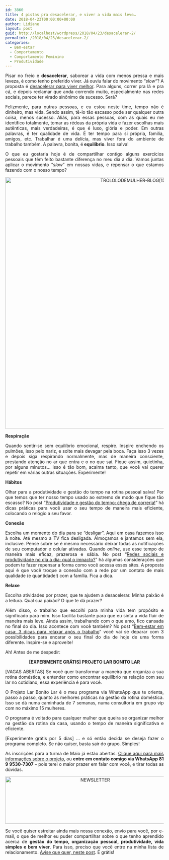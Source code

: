 ```yaml
---
id: 3860
title: 4 pistas pra desacelerar, e viver a vida mais leve…
date: 2018-04-23T00:00:00+00:00
author: Lidiane
layout: post
guid: http://localhost/wordpress/2018/04/23/desacelerar-2/
permalink: /2018/04/23/desacelerar-2/
categories:
  - Bem-estar
  - Comportamento
  - Comportamento Feminino
  - Produtividade
---
```

<p align="justify">
  Pisar no freio e <strong>desacelerar</strong>, saborear a vida com menos pressa e mais leveza, é como tenho preferido viver. Já ouviu falar do movimento &#8220;<em>slow</em>&#8220;? A proposta é <a href="http://www.trololodemulher.com.br/2015/08/21/viver-sem-estresse/" target="_blank">desacelerar para viver melhor</a>. Para alguns, correr pra lá e pra cá, e depois reclamar que anda correndo muito, especialmente nas redes sociais, parece ter virado sinônimo de sucesso. Será?
</p>

<p align="justify">
  Felizmente, para outras pessoas, e eu estou neste time, tempo não é dinheiro, mas vida. Sendo assim, tê-lo tão escasso pode ser qualquer outra coisa, menos sucesso. Aliás, para essas pessoas, com as quais eu me identifico totalmente, tomar as rédeas da própria vida e fazer escolhas mais autênticas, mais verdadeiras, é que é luxo, glória e poder. Em outras palavras, é ter qualidade de vida. É ter tempo para si própria, familia, amigos, etc. Trabalhar é uma delícia, mas viver fora do ambiente de trabalho também. A palavra, bonita, é<strong> equilíbrio</strong>. Isso salva!
</p>

<p align="justify">
  O que eu gostaria hoje é de compartilhar contigo alguns exercícios pessoais que têm feito bastante diferença no meu dia a dia. Vamos juntas aplicar o movimento &#8220;<em>slow</em>&#8221; em nossas vidas, e repensar o que estamos fazendo com o nosso tempo?
</p>

<p align="center">
  <img class="alignnone size-full wp-image-14608" src="http://www.trololodemulher.com.br/blog/wp-content/uploads/2018/04/TROLOLODEMULHER-BLOG15.jpg" alt="TROLOLODEMULHER-BLOG[15]" width="800" height="800" />
</p>

<p align="justify">
  <strong>Respiração</strong>
</p>

<p align="justify">
  Quando sentir-se sem equilíbrio emocional, respire. Inspire enchendo os pulmões, isso pelo nariz, e solte mais devagar pela boca. Faça isso 3 vezes e depois siga respirando normalmente, mas de maneira consciente, prestando atenção no ar que entra e o no que sai. Fique assim, quietinha, por alguns minutos… isso é tão bom, acalma tanto, que você vai querer repetir em várias outras situações. Experimente!
</p>

<p align="justify">
  <strong>Hábitos</strong>
</p>

<p align="justify">
  Olhar para a produtividade e gestão do tempo na rotina pessoal salva! Por que temos que ter nosso tempo usado ao extremo de modo que fique tão escasso? No post “<a href="http://www.trololodemulher.com.br/2015/07/17/produtividade-e-gestao-do-tempo/" target="_blank">Produtividade e gestão do tempo: chega de correria!</a>” há dicas práticas para você usar o seu tempo de maneira mais eficiente, colocando o relógio a seu favor.
</p>

<p align="justify">
  <strong>Conexão</strong>
</p>

<p align="justify">
  Escolha um momento do dia para se “desligar”. Aqui em casa fazemos isso à noite. Até mesmo a TV fica desligada. Almoçamos e jantamos sem ela, inclusive. Pense sobre se é mesmo necessário deixar todas as notificações de seu computador e celular ativadas. Quando <em>online</em>, use esse tempo de maneira mais eficaz, prazerosa e sábia. No post “<a href="http://www.trololodemulher.com.br/2015/06/26/redes-sociais-e-produtividade-2/" target="_blank">Redes sociais e produtividade no dia a dia: qual o impacto?</a>” há algumas considerações que podem te fazer repensar a forma como você acessa esses sites. A proposta aqui é que você troque a conexão com a rede por um contato de mais qualidade (e quantidade!) com a família. Fica a dica.
</p>

<p align="justify">
  <strong>Relaxe</strong>
</p>

<p align="justify">
  Escolha atividades por prazer, que te ajudem a desacelerar. Minha paixão é a leitura. Qual sua paixão? O que te dá prazer?
</p>

<p align="justify">
  Além disso, o trabalho que escolhi para minha vida tem propósito e significado para mim. Isso facilita bastante para que eu sinta a vida fluir de maneira mais leve. Ainda assim, trabalhando com o que amo, fico cansada no final do dia. Isso acontece com você também? No post “<a href="http://www.trololodemulher.com.br/2015/06/22/bem-estar-em-casa/" target="_blank">Bem-estar em casa: 3 dicas para relaxar após o trabalho</a>” você vai se deparar com 3 possibilidades para encarar o seu final do dia de hoje de uma forma diferente. Inspire-se e aproveite!
</p>

<p align="justify">
  Ah! Antes de me despedir:
</p>

<p align="center">
  <strong>[EXPERIMENTE GRÁTIS] PROJETO LAR BONITO LAR</strong>
</p>

<p align="justify">
  [VAGAS ABERTAS] Se você quer transformar a maneira que organiza a sua rotina doméstica, e entender como encontrar equilíbrio na relação com seu lar no cotidiano, essa experiência é para você.
</p>

<p align="justify">
  O Projeto Lar Bonito Lar é o meu programa via WhatsApp que te orienta, passo a passo, quanto às melhores práticas na gestão da rotina doméstica. Isso se dá numa caminhada de 7 semanas, numa consultoria em grupo vip com no máximo 15 mulheres.
</p>

<p align="justify">
  O programa é voltado para qualquer mulher que queira se organizar melhor na gestão da rotina da casa, usando o tempo de maneira significativa e eficiente.
</p>

<p align="justify">
  [Experimente grátis por 5 dias] … e só então decida se deseja fazer o programa completo. Se não quiser, basta sair do grupo. Simples!
</p>

<p align="justify">
  As inscrições para a turma de Maio já estão abertas. <a href="http://www.trololodemulher.com.br/projeto-lar-bonito-lar/" target="_blank">Clique aqui para mais informações sobre o projeto</a>, ou <strong>entre em contato comigo via WhatsApp 81 9 9530-7307</strong> – pois terei o maior prazer em falar com você, e tirar todas as dúvidas.
</p>

<p align="center">
  <img class="alignnone size-full wp-image-14610" src="http://www.trololodemulher.com.br/blog/wp-content/uploads/2018/04/NEWSLETTER.png" alt="NEWSLETTER" width="556" height="150" />
</p>

<p align="justify">
  Se você quiser estreitar ainda mais nossa conexão, envio para você, por e-mail, o que de melhor eu puder compartilhar sobre o que tenho aprendido acerca de <strong>gestão do tempo, organização pessoal, produtividade, vida simples e bem viver</strong>. Para isso, preciso que você entre na minha lista de relacionamento. <a href="http://www.trololodemulher.com.br/2018/02/28/newsletter/" target="_blank">Avise que quer, neste post</a>. É grátis!
</p>

<p align="justify">
